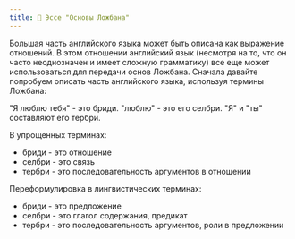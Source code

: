 ```yaml
---
title: 📝 Эссе "Основы Ложбана"
---
```


<div class="lojbo">

Большая часть английского языка может быть описана как выражение отношений. В этом отношении английский язык (несмотря на то, что он часто неоднозначен и имеет сложную грамматику) все еще может использоваться для передачи основ Ложбана. Сначала давайте попробуем описать часть английского языка, используя термины Ложбана:

"Я люблю тебя" - это бриди.
"люблю" - это его селбри.
"Я" и "ты" составляют его тербри.

В упрощенных терминах:
* бриди - это отношение
* селбри - это связь
* тербри - это последовательность аргументов в отношении

<!-- Переформулировка в математических терминах:
* бриди - это выражение с функцией, например, `f(1,2)`
* селбри - это функция `f(x,y)`
* тербри - это последовательность аргументов `1,2`
Возвращаемое значение функции можно рассматривать как всегда возвращающее `true`. Рассмотрим функцию `верно ли, что x меньше y`. -->

Переформулировка в лингвистических терминах:
* бриди - это предложение
* селбри - это глагол содержания, предикат
* тербри - это последовательность аргументов, роли в предложении